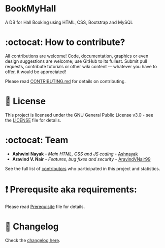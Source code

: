 # BookMyHall
A DB for Hall Booking using HTML, CSS, Bootstrap and MySQL 

# :octocat: How to contribute?

All contributions are welcome! Code, documentation, graphics or even design suggestions are welcome; use GitHub to its fullest. Submit pull requests, contribute tutorials or other wiki content -- whatever you have to offer, it would be appreciated!

Please read [CONTRIBUTING.md](https://github.com/Ashnayak/BookMyHall/blob/master/CONTRIBUTING.md) for details on contributing.

# :scroll: License

This project is licensed under the GNU General Public License v3.0 - see the [LICENSE](LICENSE) file for details.

# :octocat: Team

* **Ashwini Nayak** - *Main HTML, CSS and JS coding* - [Ashnayak](https://github.com/Ashnayak)
* **Aravind V. Nair** - *Features, bug fixes and security* - [AravindVNair99](https://github.com/aravindvnair99)

See the full list of [contributors](https://github.com/Ashnayak/BookMyHall/graphs/contributors) who participated in this project and statistics.

# :heavy_exclamation_mark: Prerequsite aka requirements:

Please read [Prerequisite](Prerequisite.md) file for details.

# :scroll: Changelog

Check the [changelog here](https://github.com/Ashnayak/BookMyHall/commits/master).